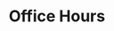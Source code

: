 ---
title: Office Hours
order: 2
layout: resource
image: 'http://via.placeholder.com/1050x550'
caption: |
  Lorem ipsum dolor sit amet, turpis odio molestie, lobortis faucibus pharetra et orci auctor, scelerisque sodales turpis ante congue velit eros, orci in, est pulvinar condimentum mi egestas.
---